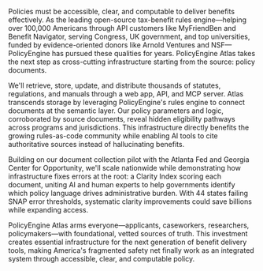 Policies must be accessible, clear, and computable to deliver benefits effectively. As the leading open-source tax-benefit rules engine—helping over 100,000 Americans through API customers like MyFriendBen and Benefit Navigator, serving Congress, UK government, and top universities, funded by evidence-oriented donors like Arnold Ventures and NSF—PolicyEngine has pursued these qualities for years. PolicyEngine Atlas takes the next step as cross-cutting infrastructure starting from the source: policy documents.

We'll retrieve, store, update, and distribute thousands of statutes, regulations, and manuals through a web app, API, and MCP server. Atlas transcends storage by leveraging PolicyEngine's rules engine to connect documents at the semantic layer. Our policy parameters and logic, corroborated by source documents, reveal hidden eligibility pathways across programs and jurisdictions. This infrastructure directly benefits the growing rules-as-code community while enabling AI tools to cite authoritative sources instead of hallucinating benefits.

Building on our document collection pilot with the Atlanta Fed and Georgia Center for Opportunity, we'll scale nationwide while demonstrating how infrastructure fixes errors at the root: a Clarity Index scoring each document, uniting AI and human experts to help governments identify which policy language drives administrative burden. With 44 states failing SNAP error thresholds, systematic clarity improvements could save billions while expanding access.

PolicyEngine Atlas arms everyone—applicants, caseworkers, researchers, policymakers—with foundational, vetted sources of truth. This investment creates essential infrastructure for the next generation of benefit delivery tools, making America's fragmented safety net finally work as an integrated system through accessible, clear, and computable policy.